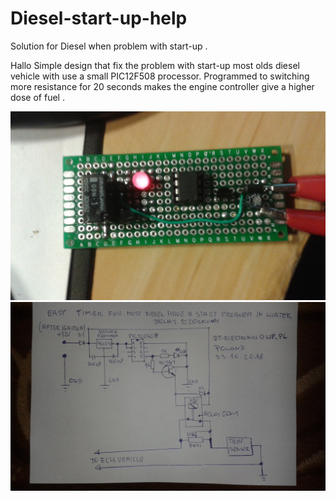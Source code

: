 # Diesel-start-up-help
Solution for Diesel when problem with start-up . 

Hallo Simple design that fix the problem with start-up most olds diesel vehicle 
with use a small PIC12F508 processor. Programmed to switching more resistance
for 20 seconds makes the engine controller give a higher dose of fuel .

<img src="https://raw.githubusercontent.com/SP6QKX/Diesel-start-up-help/master/pcb.jpg">
<img src="https://raw.githubusercontent.com/SP6QKX/Diesel-start-up-help/master/sch.jpg">
